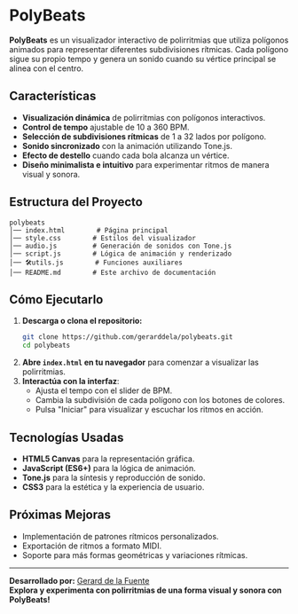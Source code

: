 # PolyBeats

**PolyBeats** es un visualizador interactivo de polirritmias que utiliza polígonos animados para representar diferentes subdivisiones rítmicas. Cada polígono sigue su propio tempo y genera un sonido cuando su vértice principal se alinea con el centro.

## Características
- **Visualización dinámica** de polirritmias con polígonos interactivos.  
- **Control de tempo** ajustable de 10 a 360 BPM.  
- **Selección de subdivisiones rítmicas** de 1 a 32 lados por polígono.  
- **Sonido sincronizado** con la animación utilizando Tone.js.  
- **Efecto de destello** cuando cada bola alcanza un vértice.  
- **Diseño minimalista e intuitivo** para experimentar ritmos de manera visual y sonora.  

## Estructura del Proyecto
```
polybeats
│── index.html        # Página principal
│── style.css        # Estilos del visualizador
│── audio.js         # Generación de sonidos con Tone.js
│── script.js        # Lógica de animación y renderizado
│── 🛠utils.js        # Funciones auxiliares
│── README.md        # Este archivo de documentación
```

## Cómo Ejecutarlo
1. **Descarga o clona el repositorio:**
   ```bash
   git clone https://github.com/gerarddela/polybeats.git
   cd polybeats
   ```
2. **Abre `index.html` en tu navegador** para comenzar a visualizar las polirritmias.
3. **Interactúa con la interfaz**:
   - Ajusta el tempo con el slider de BPM.
   - Cambia la subdivisión de cada polígono con los botones de colores.
   - Pulsa "Iniciar" para visualizar y escuchar los ritmos en acción.

## Tecnologías Usadas
- **HTML5 Canvas** para la representación gráfica.
- **JavaScript (ES6+)** para la lógica de animación.
- **Tone.js** para la síntesis y reproducción de sonido.
- **CSS3** para la estética y la experiencia de usuario.

## Próximas Mejoras
- Implementación de patrones rítmicos personalizados.
- Exportación de ritmos a formato MIDI.
- Soporte para más formas geométricas y variaciones rítmicas.

---

**Desarrollado por:** [Gerard de la Fuente](https://github.com/gerarddela)  
**Explora y experimenta con polirritmias de una forma visual y sonora con PolyBeats!**
